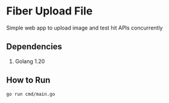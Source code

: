 # Fiber Upload File

Simple web app to upload image and test hit APIs concurrently

## Dependencies
1. Golang 1.20

## How to Run

    go run cmd/main.go
